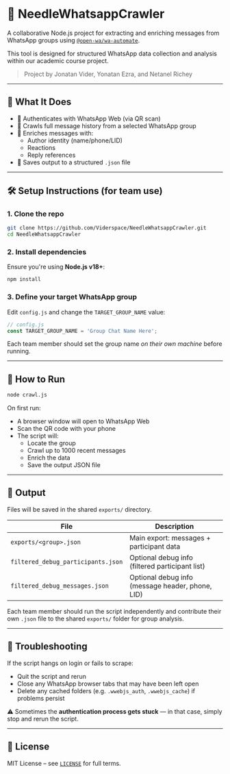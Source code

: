# 🧵 NeedleWhatsappCrawler

A collaborative Node.js project for extracting and enriching messages from WhatsApp groups using [`@open-wa/wa-automate`](https://github.com/open-wa/wa-automate-nodejs).

This tool is designed for structured WhatsApp data collection and analysis within our academic course project.

> Project by Jonatan Vider, Yonatan Ezra, and Netanel Richey

---

## 🚀 What It Does

- 🔐 Authenticates with WhatsApp Web (via QR scan)
- 🧠 Crawls full message history from a selected WhatsApp group
- 🧩 Enriches messages with:
  - Author identity (name/phone/LID)
  - Reactions
  - Reply references
- 💾 Saves output to a structured `.json` file

---

## 🛠️ Setup Instructions (for team use)

### 1. Clone the repo

```bash
git clone https://github.com/Viderspace/NeedleWhatsappCrawler.git
cd NeedleWhatsappCrawler
```

### 2. Install dependencies

Ensure you're using **Node.js v18+**:

```bash
npm install
```

### 3. Define your target WhatsApp group

Edit `config.js` and change the `TARGET_GROUP_NAME` value:

```js
// config.js
const TARGET_GROUP_NAME = 'Group Chat Name Here';
```

Each team member should set the group name *on their own machine* before running.

---

## 🧪 How to Run

```bash
node crawl.js
```

On first run:
- A browser window will open to WhatsApp Web
- Scan the QR code with your phone
- The script will:
  - Locate the group
  - Crawl up to 1000 recent messages
  - Enrich the data
  - Save the output JSON file

---

## 📁 Output

Files will be saved in the shared `exports/` directory.

| File | Description |
|------|-------------|
| `exports/<group>.json` | Main export: messages + participant data |
| `filtered_debug_participants.json` | Optional debug info (filtered participant list) |
| `filtered_debug_messages.json` | Optional debug info (message header, phone, LID) |

Each team member should run the script independently and contribute their own `.json` file to the shared `exports/` folder for group analysis.

---

## 🧼 Troubleshooting

If the script hangs on login or fails to scrape:
- Quit the script and rerun
- Close any WhatsApp browser tabs that may have been left open
- Delete any cached folders (e.g. `.wwebjs_auth`, `.wwebjs_cache`) if problems persist

⚠️ Sometimes the **authentication process gets stuck** — in that case, simply stop and rerun the script.

---

## 📜 License

MIT License – see [`LICENSE`](./LICENSE) for full terms.

